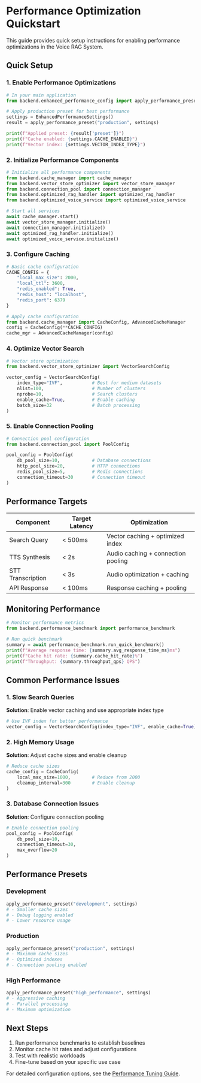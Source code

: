 # Performance Optimization Quickstart

This guide provides quick setup instructions for enabling performance optimizations in the Voice RAG System.

## Quick Setup

### 1. Enable Performance Optimizations

```python
# In your main application
from backend.enhanced_performance_config import apply_performance_preset, EnhancedPerformanceSettings

# Apply production preset for best performance
settings = EnhancedPerformanceSettings()
result = apply_performance_preset("production", settings)

print(f"Applied preset: {result['preset']}")
print(f"Cache enabled: {settings.CACHE_ENABLED}")
print(f"Vector index: {settings.VECTOR_INDEX_TYPE}")
```

### 2. Initialize Performance Components

```python
# Initialize all performance components
from backend.cache_manager import cache_manager
from backend.vector_store_optimizer import vector_store_manager
from backend.connection_pool import connection_manager
from backend.optimized_rag_handler import optimized_rag_handler
from backend.optimized_voice_service import optimized_voice_service

# Start all services
await cache_manager.start()
await vector_store_manager.initialize()
await connection_manager.initialize()
await optimized_rag_handler.initialize()
await optimized_voice_service.initialize()
```

### 3. Configure Caching

```python
# Basic cache configuration
CACHE_CONFIG = {
    "local_max_size": 2000,
    "local_ttl": 3600,
    "redis_enabled": True,
    "redis_host": "localhost",
    "redis_port": 6379
}

# Apply cache configuration
from backend.cache_manager import CacheConfig, AdvancedCacheManager
config = CacheConfig(**CACHE_CONFIG)
cache_mgr = AdvancedCacheManager(config)
```

### 4. Optimize Vector Search

```python
# Vector store optimization
from backend.vector_store_optimizer import VectorSearchConfig

vector_config = VectorSearchConfig(
    index_type="IVF",           # Best for medium datasets
    nlist=100,                  # Number of clusters
    nprobe=10,                  # Search clusters
    enable_cache=True,          # Enable caching
    batch_size=32               # Batch processing
)
```

### 5. Enable Connection Pooling

```python
# Connection pool configuration
from backend.connection_pool import PoolConfig

pool_config = PoolConfig(
    db_pool_size=10,            # Database connections
    http_pool_size=20,          # HTTP connections
    redis_pool_size=5,          # Redis connections
    connection_timeout=30       # Connection timeout
)
```

## Performance Targets

| Component | Target Latency | Optimization |
|-----------|----------------|--------------|
| Search Query | < 500ms | Vector caching + optimized index |
| TTS Synthesis | < 2s | Audio caching + connection pooling |
| STT Transcription | < 3s | Audio optimization + caching |
| API Response | < 100ms | Response caching + pooling |

## Monitoring Performance

```python
# Monitor performance metrics
from backend.performance_benchmark import performance_benchmark

# Run quick benchmark
summary = await performance_benchmark.run_quick_benchmark()
print(f"Average response time: {summary.avg_response_time_ms}ms")
print(f"Cache hit rate: {summary.cache_hit_rate}%")
print(f"Throughput: {summary.throughput_qps} QPS")
```

## Common Performance Issues

### 1. Slow Search Queries
**Solution**: Enable vector caching and use appropriate index type
```python
# Use IVF index for better performance
vector_config = VectorSearchConfig(index_type="IVF", enable_cache=True)
```

### 2. High Memory Usage
**Solution**: Adjust cache sizes and enable cleanup
```python
# Reduce cache sizes
cache_config = CacheConfig(
    local_max_size=1000,        # Reduce from 2000
    cleanup_interval=300        # Enable cleanup
)
```

### 3. Database Connection Issues
**Solution**: Configure connection pooling
```python
# Enable connection pooling
pool_config = PoolConfig(
    db_pool_size=10,
    connection_timeout=30,
    max_overflow=20
)
```

## Performance Presets

### Development
```python
apply_performance_preset("development", settings)
# - Smaller cache sizes
# - Debug logging enabled
# - Lower resource usage
```

### Production
```python
apply_performance_preset("production", settings)
# - Maximum cache sizes
# - Optimized indexes
# - Connection pooling enabled
```

### High Performance
```python
apply_performance_preset("high_performance", settings)
# - Aggressive caching
# - Parallel processing
# - Maximum optimization
```

## Next Steps

1. Run performance benchmarks to establish baselines
2. Monitor cache hit rates and adjust configurations
3. Test with realistic workloads
4. Fine-tune based on your specific use case

For detailed configuration options, see the [Performance Tuning Guide](PERFORMANCE_TUNING_GUIDE.md).